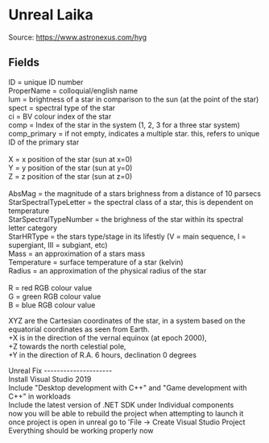 # Unreal Laika
Source: https://www.astronexus.com/hyg

## Fields
ID = unique ID number <br/>
ProperName = colloquial/english name <br/>
lum = brightness of a star in comparison to the sun (at the point of the star) <br/>
spect = spectral type of the star <br/>
ci = BV colour index of the star <br/>
comp = Index of the star in the system (1, 2, 3 for a three star system) <br/>
comp_primary = if not empty, indicates a multiple star. this, refers to unique ID of the primary star <br/><br/>
X = x position of the star (sun at x=0) <br/>
Y = y position of the star (sun at y=0) <br/>
Z = z position of the star (sun at z=0) <br/><br/>
AbsMag =  the magnitude of a stars brighness from a distance of 10 parsecs <br/>
StarSpectralTypeLetter = the spectral class of a star, this is dependent on temperature <br/>
StarSpectralTypeNumber = the brighness of the star within its spectral letter category <br/>
StarHRType = the stars type/stage in its lifestly (V =  main sequence, I = supergiant, III = subgiant, etc) <br/>
Mass = an approximation of a stars mass <br/>
Temperature = surface temperature of a star (kelvin) <br/>
Radius = an approximation of the physical radius of the star <br/><br/>
R = red RGB colour value <br/>
G = green RGB colour value <br/>
B = blue RGB colour value <br/>


XYZ are the Cartesian coordinates of the star,
in a system based on the equatorial coordinates as seen from Earth. <br/>
+X is in the direction of the vernal equinox (at epoch 2000), <br/>
+Z towards the north celestial pole, <br/>
+Y in the direction of R.A. 6 hours, declination 0 degrees<br/>


Unreal Fix ---------------------<br/>
Install Visual Studio 2019<br/>
Include "Desktop development with C++" and "Game development with C++" in workloads<br/>
Include the latest version of .NET SDK under Individual components<br/>
now you will be able to rebuild the project when attempting to launch it<br/>
once project is open in unreal go to 'File -> Create Visual Studio Project<br/>
Everything should be working properly now
